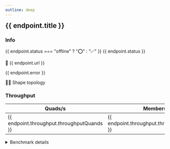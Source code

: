 ```yaml
---
outline: deep
---
```


<script setup>
import { data as uptimeData } from './uptime.data.js'
import { data as metaData } from './metadata.data.js'
import { data as benchData } from './throughput.data.js'
const endpoints = uptimeData.endpoints
const endpointsWithMetadata = metaData.endpoints
const endpointsWithThroughput = benchData.endpoints

for (let ix = 0; ix < endpoints.length; ix++) {
    const metadata = endpointsWithMetadata.filter(m => m.url === endpoints[ix].url)[0]
    if (metadata && metadata.status === 'online' && metadata.mermaidUrl && metadata.mermaidUrl.length > 0) {
        endpoints[ix].metadata = metadata
    } else {
        endpoints[ix].metadata = null
    }

    const throughput = endpointsWithThroughput.filter(m => m.url === endpoints[ix].url)[0]
    if (throughput && throughput.status === 'online') {
        endpoints[ix].throughput = throughput
    } else {
        endpoints[ix].throughput = null
    }
}
</script>

<div v-for="endpoint of endpoints">
    <article :class="{'custom-block': true, 'danger': endpoint.status === 'offline', 'info': endpoint.status !== 'offline'}">
        <h2 style="margin-top: 0; border-top: 0;">{{ endpoint.title }}</h2>
        <h3>Info</h3>
        <p><span>{{ endpoint.status === "offline" ? "⭕" : "✅" }}</span> {{ endpoint.status }}</p>
        <p><span>🔗</span> <a :href="endpoint.url" target="_blank">{{ endpoint.url }}</a></p>
        <p v-if="endpoint.error">{{ endpoint.error }}</p>
        <p v-if="endpoint.metadata"><span>🧜‍♀️</span> <a :href="endpoint.metadata.mermaidUrl" target="_blank">Shape topology </a></p>
        <h3 v-if="endpoint.throughput">Throughput</h3>
        <table v-if="endpoint.throughput">
            <thead>
                <tr>
                    <!-- <th>Duration (seconds)</th>
                    <th>Members</th> -->
                    <!-- <th>Quads</th> -->
                    <th>Quads/s</th>
                    <th>Members/s</th>
                </tr>
            </thead>
            <tbody>
                <tr>
                    <!-- <td>{{ endpoint.throughput.durationSec }}</td>
                    <td>{{ endpoint.throughput.members }}</td> -->
                    <!-- <td>{{ endpoint.throughput.quads }}</td> -->
                    <td>{{ endpoint.throughput.throughputQuands }}</td>
                    <td>{{ endpoint.throughput.throughputMembers }}</td>
                </tr>
            </tbody>
        </table>
        <details v-if="endpoint.throughput" class="details custom-block">
            <summary>Benchmark details</summary>
            <table v-if="endpoint.throughput">
                <thead>
                    <tr>
                        <th>Duration (seconds)</th>
                        <th>Members</th>
                        <th>Quads</th>
                    </tr>
                </thead>
                <tbody>
                    <tr>
                        <td>{{ endpoint.throughput.durationSec }}</td>
                        <td>{{ endpoint.throughput.members }}</td>
                        <td>{{ endpoint.throughput.quads }}</td>
                    </tr>
                </tbody>
            </table>
        </details>
    </article>
</div>
